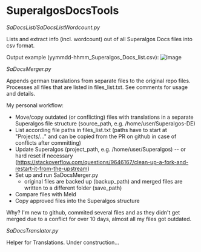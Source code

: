 # SuperalgosDocsTools

*SaDocsList/SaDocsListWordcount.py*

Lists and extract info (incl. wordcount) out of all Superalgos Docs files into csv format.

Output example (yymmdd-hhmm_Superalgos_Docs_list.csv):
![image](https://user-images.githubusercontent.com/76875781/149655552-1d0a688f-1bd2-4338-b700-0483b4673934.png)

*SaDocsMerger.py*

Appends german translations from separate files to the original repo files. Processes all files that are listed in files_list.txt.
See comments for usage and details.

My personal workflow:
- Move/copy outdated (or conflicting) files with translations in a separate Superalgos file structure (source_path, e.g. /home/user/Superalgos-DE) 
- List according file paths in files_list.txt (paths have to start at "Projects/..." and can be copied from the PR on github in case of conflicts after committing)
- Update Superalgos (project_path, e.g. /home/user/Superalgos) 
   -- or hard reset if necessary (https://stackoverflow.com/questions/9646167/clean-up-a-fork-and-restart-it-from-the-upstream)
- Set up and run SaDocsMerger.py 
   - original files are backed up (backup_path) and merged files are written to a different folder (save_path)
- Compare files with Meld
- Copy approved files into the Superalgos structure

Why?
I'm new to github, commited several files and as they didn't get merged due to a conflict for over 10 days, almost all my files got outdated. 

*SaDocsTranslator.py*

Helper for Translations. Under construction...
